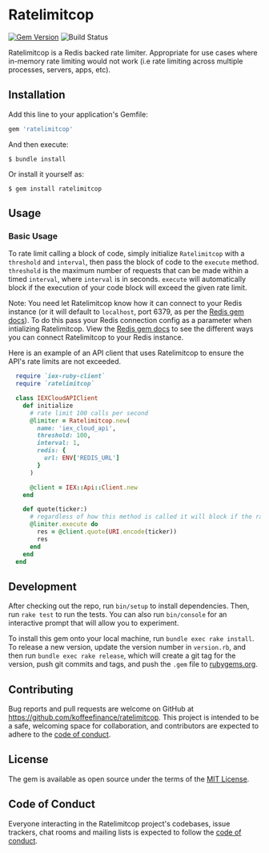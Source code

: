 # Ratelimitcop

[![Gem Version](https://badge.fury.io/rb/ratelimitcop.svg)](https://badge.fury.io/rb/ratelimitcop) ![Build Status](https://github.com/koffeefinance/ratelimitcop/actions/workflows/ruby.yml/badge.svg)

Ratelimitcop is a Redis backed rate limiter. Appropriate for use cases where in-memory rate limiting would not work (i.e rate limiting across multiple processes, servers, apps, etc).

## Installation

Add this line to your application's Gemfile:

```ruby
gem 'ratelimitcop'
```

And then execute:

    $ bundle install

Or install it yourself as:

    $ gem install ratelimitcop

## Usage

### Basic Usage

To rate limit calling a block of code, simply initialize `Ratelimitcop` with a `threshold` and `interval`, then pass the block of code to the `execute` method. `threshold` is the maximum number of requests that can be made within a timed `interval`, where `interval` is in seconds. `execute` will automatically block if the execution of your code block will exceed the given rate limit.

Note: You need let Ratelimitcop know how it can connect to your Redis instance (or it will default to `localhost`, port 6379, as per the [Redis gem docs](https://www.rubydoc.info/gems/redis#getting-started)). To do this pass your Redis connection config as a parameter when intializing Ratelimitcop. View the [Redis gem docs](https://www.rubydoc.info/gems/redis#getting-started) to see the different ways you can connect Ratelimitcop to your Redis instance.

Here is an example of an API client that uses Ratelimitcop to ensure the API's rate limits are not exceeded.

```ruby
  require `iex-ruby-client`
  require `ratelimitcop`

  class IEXCloudAPIClient
    def initialize
      # rate limit 100 calls per second
      @limiter = Ratelimitcop.new(
        name: 'iex_cloud_api',
        threshold: 100,
        interval: 1,
        redis: {
          url: ENV['REDIS_URL']
        }
      )

      @client = IEX::Api::Client.new
    end

    def quote(ticker:)
      # regardless of how this method is called it will block if the rate limit is exceeded before trying to run the code block
      @limiter.execute do
        res = @client.quote(URI.encode(ticker))
        res
      end
    end
  end
```

## Development

After checking out the repo, run `bin/setup` to install dependencies. Then, run `rake test` to run the tests. You can also run `bin/console` for an interactive prompt that will allow you to experiment.

To install this gem onto your local machine, run `bundle exec rake install`. To release a new version, update the version number in `version.rb`, and then run `bundle exec rake release`, which will create a git tag for the version, push git commits and tags, and push the `.gem` file to [rubygems.org](https://rubygems.org).

## Contributing

Bug reports and pull requests are welcome on GitHub at https://github.com/koffeefinance/ratelimitcop. This project is intended to be a safe, welcoming space for collaboration, and contributors are expected to adhere to the [code of conduct](https://github.com/koffeefinance/ratelimitcop/blob/master/CODE_OF_CONDUCT.md).

## License

The gem is available as open source under the terms of the [MIT License](https://opensource.org/licenses/MIT).

## Code of Conduct

Everyone interacting in the Ratelimitcop project's codebases, issue trackers, chat rooms and mailing lists is expected to follow the [code of conduct](https://github.com/koffeefinance/ratelimitcop/blob/master/CODE_OF_CONDUCT.md).
